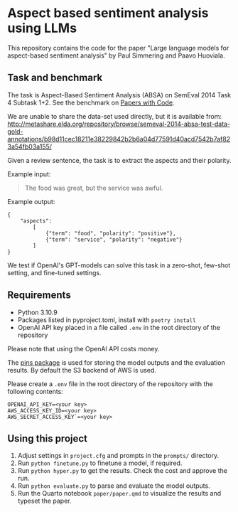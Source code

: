 # Aspect based sentiment analysis using LLMs

This repository contains the code for the paper "Large language models for aspect-based sentiment analysis" by Paul Simmering and Paavo Huoviala.

## Task and benchmark

The task is Aspect-Based Sentiment Analysis (ABSA) on SemEval 2014 Task 4 Subtask 1+2. See the benchmark on [Papers with Code](https://paperswithcode.com/sota/aspect-based-sentiment-analysis-on-semeval-6).

We are unable to share the data-set used directly, but it is available from:
 http://metashare.elda.org/repository/browse/semeval-2014-absa-test-data-gold-annotations/b98d11cec18211e38229842b2b6a04d77591d40acd7542b7af823a54fb03a155/

Given a review sentence, the task is to extract the aspects and their polarity.

Example input:

> The food was great, but the service was awful.

Example output:

```{json}
{
    "aspects":
        [
            {"term": "food", "polarity": "positive"},
            {"term": "service", "polarity": "negative"}
        ]
}
```

We test if OpenAI's GPT-models can solve this task in a zero-shot, few-shot setting, and fine-tuned settings.

## Requirements

- Python 3.10.9
- Packages listed in pyproject.toml, install with `poetry install`
- OpenAI API key placed in a file called `.env` in the root directory of the repository

Please note that using the OpenAI API costs money.

The [pins package](https://pypi.org/project/pins/) is used for storing the model outputs and the evaluation results. By default the S3 backend of AWS is used. 

Please create a `.env` file in the root directory of the repository with the following contents:

```{bash}
OPENAI_API_KEY=<your key>
AWS_ACCESS_KEY_ID=<your key>
AWS_SECRET_ACCESS_KEY`=<your key>
```

## Using this project

1. Adjust settings in `project.cfg` and prompts in the `prompts/` directory.
2. Run `python finetune.py` to finetune a model, if required.
3. Run `python hyper.py` to get the results. Check the cost and approve the run.
4. Run `python evaluate.py` to parse and evaluate the model outputs.
5. Run the Quarto notebook `paper/paper.qmd` to visualize the results and typeset the paper.
